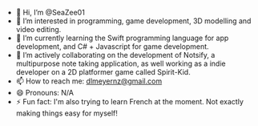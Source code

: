 - 👋 Hi, I’m @SeaZee01
- 👀 I’m interested in programming, game development, 3D modelling and video editing.
- 🌱 I’m currently learning the Swift programming language for app development, and C# + Javascript for game development.
- 💞️ I’m actively collaborating on the development of Notsify, a multipurpose note taking application, as well working as a indie developer on a 2D platformer game called Spirit-Kid.
- 📫 How to reach me: dlmeyernz@gmail.com
- 😄 Pronouns: N/A
- ⚡ Fun fact: I'm also trying to learn French at the moment. Not exactly making things easy for myself!

<!---
SeaZee01/SeaZee01 is a ✨ special ✨ repository because its `README.md` (this file) appears on your GitHub profile.
You can click the Preview link to take a look at your changes.
--->
